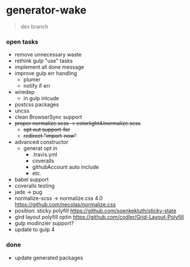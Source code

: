 # generator-wake

> dev branch

### open tasks
- remove unnecessary waste
- rethink gulp "use" tasks
- implement all done message
- improve gulp err handling 
	- plumer
	- notify if err
- wiredep
	- in gulp inlcude
- postcss packages
- uncss
- clean BrowserSync support
- ~~proper normalize.scss -> colorlight4/normalize.scss~~
	- ~~opt out support-for~~
	- ~~redirect "import-now"~~
- advanced constructor
	- generat opt in
		- .travis.yml
		- coveralls
		- githubAccount auto include
		- etc.
- babel support
- coveralls testing
- jade -> pug
- normalize-scss -> normalize.css 4.0 https://github.com/necolas/normalize.css
- position: sticky polyfill https://github.com/soenkekluth/sticky-state
- gird layout polyfill optin https://github.com/codler/Grid-Layout-Polyfill
- gulp modinzier support?
- update to gulp 4

### done 
- update generated packages